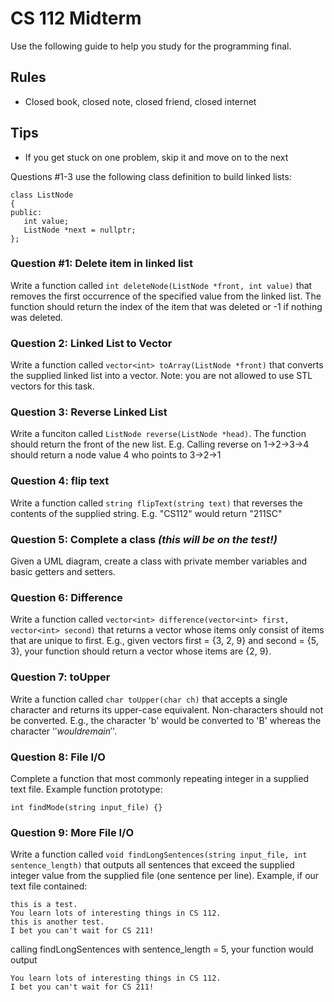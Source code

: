 # CS 112 Midterm
Use the following guide to help you study for the programming final.

## Rules
* Closed book, closed note, closed friend, closed internet

## Tips
* If you get stuck on one problem, skip it and move on to the next


Questions #1-3 use the following class definition to build linked lists:
```
class ListNode
{
public:
   int value;
   ListNode *next = nullptr;
};
```



### Question #1: Delete item in linked list
Write a function called ```int deleteNode(ListNode *front, int value)``` that removes the first occurrence of the specified value from the linked list.  The function should return the index of the item that was deleted or -1 if nothing was deleted.

### Question 2: Linked List to Vector
Write a function called ```vector<int> toArray(ListNode *front)``` that converts the supplied linked list into a vector.  Note: you are not allowed to use STL vectors for this task.

### Question 3: Reverse Linked List
Write a funciton called ```ListNode reverse(ListNode *head)```.  The function should return the front of the new list.  E.g. Calling reverse on 1->2->3->4 should return a node value 4 who points to 3->2->1


### Question 4: flip text
Write a function called ```string flipText(string text)``` that reverses the contents of the supplied string.  E.g. "CS112" would return "211SC"

### Question 5: Complete a class _*(this will be on the test!)*_
Given a UML diagram, create a class with private member variables and basic getters and setters.  

### Question 6: Difference
Write a function called ```vector<int> difference(vector<int> first, vector<int> second)``` that returns a vector whose items only consist of items that are unique to first.  E.g., given vectors first = {3, 2, 9} and second = {5, 3}, your function should return a vector whose items are {2, 9}.

### Question 7: toUpper
Write a function called ```char toUpper(char ch)``` that accepts a single character and returns its upper-case equivalent.  Non-characters should not be converted.  E.g., the character 'b' would be converted to 'B' whereas the character '$' would remain '$'.

### Question 8: File I/O
Complete a function that most commonly repeating integer in a supplied text file.  Example function prototype:
```
int findMode(string input_file) {}
```

### Question 9: More File I/O
Write a function called ```void findLongSentences(string input_file, int sentence_length)``` that outputs all sentences that exceed the supplied integer value from the supplied file (one sentence per line).  Example, if our text file contained:

```
this is a test.
You learn lots of interesting things in CS 112. 
this is another test.
I bet you can't wait for CS 211!
```

calling findLongSentences with sentence_length = 5, your function would output

```
You learn lots of interesting things in CS 112.  
I bet you can't wait for CS 211!
```